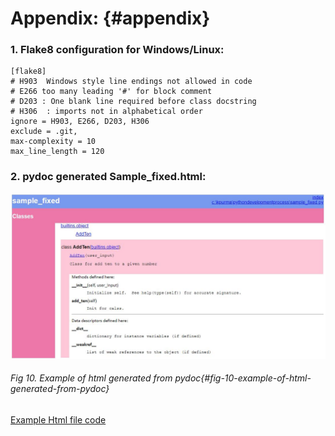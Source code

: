 # Appendix: {#appendix}

### 1.  Flake8 configuration for Windows/Linux:

```
[flake8]
# H903  Windows style line endings not allowed in code
# E266 too many leading '#' for block comment
# D203 : One blank line required before class docstring
# H306  : imports not in alphabetical order
ignore = H903, E266, D203, H306
exclude = .git,
max-complexity = 10
max_line_length = 120

```



### 2.  pydoc generated Sample_fixed.html:

![](/media/samplehtml.jpg)
###### Fig 10. Example of html generated from pydoc{#fig-10-example-of-html-generated-from-pydoc}

[Example Html file code](https://raw.githubusercontent.com/Laurie0131/PythonDevelopmentProcess/master/media/index.html)


